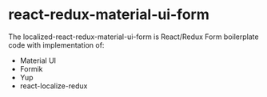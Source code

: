 # react-redux-material-ui-form


The localized-react-redux-material-ui-form is React/Redux Form boilerplate code with implementation of:

  - Material UI
  - Formik
  - Yup
  - react-localize-redux
